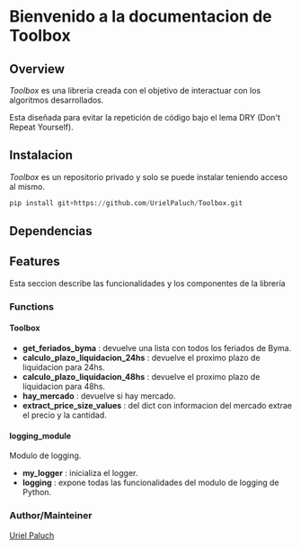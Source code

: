 # Bienvenido a la documentacion de Toolbox

## Overview

*Toolbox* es una libreria creada con el objetivo de interactuar con los algoritmos
desarrollados.

Esta diseñada para evitar la repetición de código bajo el lema DRY (Don't Repeat
Yourself).

## Instalacion

*Toolbox* es un repositorio privado y solo se puede instalar teniendo acceso al
mismo.

```Python
pip install git+https://github.com/UrielPaluch/Toolbox.git
```

## Dependencias

## Features

Esta seccion describe las funcionalidades y los componentes de la librería

### Functions

#### Toolbox

* **get_feriados_byma** : devuelve una lista con todos los feriados de Byma.
* **calculo_plazo_liquidacion_24hs** : devuelve el proximo plazo de liquidacion para 24hs.
* **calculo_plazo_liquidacion_48hs** : devuelve el proximo plazo de liquidacion para 48hs.
* **hay_mercado** : devuelve si hay mercado.
* **extract_price_size_values** : del dict con informacion del mercado extrae
el precio y la cantidad.

#### logging_module

Modulo de logging.

* **my_logger** : inicializa el logger.
* **logging** : expone todas las funcionalidades del modulo de logging de Python.

### Author/Mainteiner

[Uriel Paluch](https://github.com/UrielPaluch)
